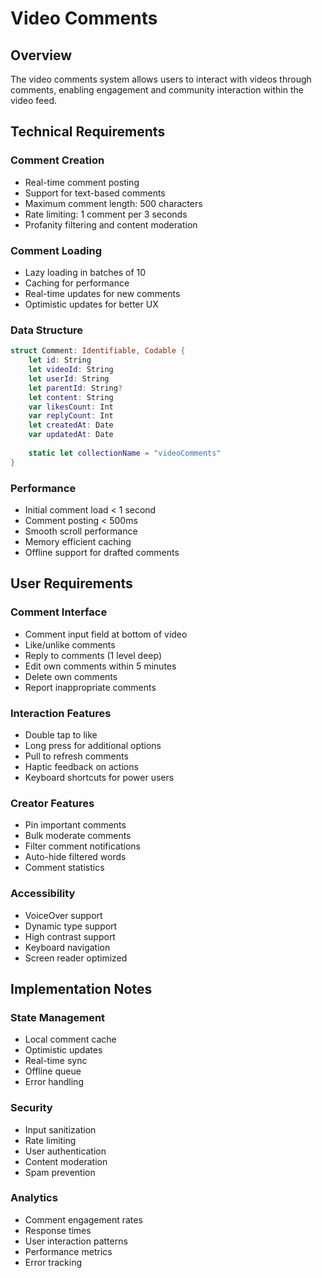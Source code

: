 # Video Comments

## Overview
The video comments system allows users to interact with videos through comments, enabling engagement and community interaction within the video feed.

## Technical Requirements

### Comment Creation
- Real-time comment posting
- Support for text-based comments
- Maximum comment length: 500 characters
- Rate limiting: 1 comment per 3 seconds
- Profanity filtering and content moderation

### Comment Loading
- Lazy loading in batches of 10
- Caching for performance
- Real-time updates for new comments
- Optimistic updates for better UX

### Data Structure
```swift
struct Comment: Identifiable, Codable {
    let id: String
    let videoId: String
    let userId: String
    let parentId: String?
    let content: String
    var likesCount: Int
    var replyCount: Int
    let createdAt: Date
    var updatedAt: Date
    
    static let collectionName = "videoComments"
}
```

### Performance
- Initial comment load < 1 second
- Comment posting < 500ms
- Smooth scroll performance
- Memory efficient caching
- Offline support for drafted comments

## User Requirements

### Comment Interface
- Comment input field at bottom of video
- Like/unlike comments
- Reply to comments (1 level deep)
- Edit own comments within 5 minutes
- Delete own comments
- Report inappropriate comments

### Interaction Features
- Double tap to like
- Long press for additional options
- Pull to refresh comments
- Haptic feedback on actions
- Keyboard shortcuts for power users

### Creator Features
- Pin important comments
- Bulk moderate comments
- Filter comment notifications
- Auto-hide filtered words
- Comment statistics

### Accessibility
- VoiceOver support
- Dynamic type support
- High contrast support
- Keyboard navigation
- Screen reader optimized

## Implementation Notes

### State Management
- Local comment cache
- Optimistic updates
- Real-time sync
- Offline queue
- Error handling

### Security
- Input sanitization
- Rate limiting
- User authentication
- Content moderation
- Spam prevention

### Analytics
- Comment engagement rates
- Response times
- User interaction patterns
- Performance metrics
- Error tracking
